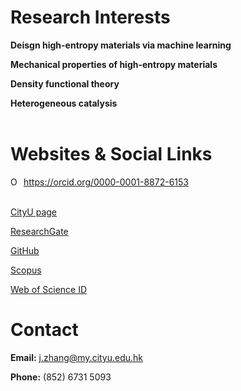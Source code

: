 <!--- - 👋 Hi, I’m @jzhang-github
- 👀 I’m interested in ...
- 🌱 I’m currently learning ...
- 💞️ I’m looking to collaborate on ...
- 📫 How to reach me ...
--->
<!---
jzhang-github/jzhang-github is a ✨ special ✨ repository because its `README.md` (this file) appears on your GitHub profile.
You can click the Preview link to take a look at your changes.
--->

# Research Interests

**Deisgn high-entropy materials via machine learning**

**Mechanical properties of high-entropy materials**

**Density functional theory**

**Heterogeneous catalysis**
<br/><br/>




# Websites & Social Links

<div itemscope itemtype="https://schema.org/Person"><a itemprop="sameAs" content="https://orcid.org/0000-0001-8872-6153" href="https://orcid.org/0000-0001-8872-6153" target="orcid.widget" rel="me noopener noreferrer" style="vertical-align:top;"><img src="https://orcid.org/sites/default/files/images/orcid_16x16.png" style="width:1em;margin-right:.5em;" alt="ORCID iD icon">https://orcid.org/0000-0001-8872-6153</a></div>

<br/>

[CityU page](https://scholars.cityu.edu.hk/en/persons/jun-zhang(73e8f2f2-8e1e-49fd-a71f-104fa6cb7c17).html)

[ResearchGate](https://www.researchgate.net/profile/Jun-Zhang-369)


[GitHub](https://github.com/jzhang-github)

[Scopus](https://www.scopus.com/authid/detail.uri?authorId=57226619317)

[Web of Science ID](https://publons.com/researcher/AAZ-6829-2021/)


# Contact

**Email:** j.zhang@my.cityu.edu.hk

**Phone:** (852) 6731 5093
